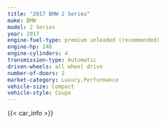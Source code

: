 ```yaml
---
title: "2017 BMW 2 Series"
make: BMW
model: 2 Series
year: 2017
engine-fuel-type: premium unleaded (recommended)
engine-hp: 248
engine-cylinders: 4
transmission-type: Automatic
driven-wheels: all wheel drive
number-of-doors: 2
market-category: Luxury,Performance
vehicle-size: Compact
vehicle-style: Coupe
---
```


{{< car_info >}}
